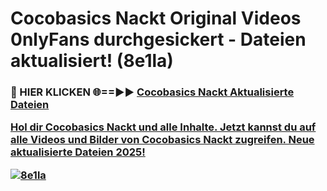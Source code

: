 # Cocobasics Nackt Original Videos 0nlyFans durchgesickert - Dateien aktualisiert! (8e1la)

<h3>🔴 HIER KLICKEN 🌐==►► <a href="https://tinyurl.com/h6vf6nb8" rel="nofollow">Cocobasics Nackt Aktualisierte Dateien

Hol dir Cocobasics Nackt und alle Inhalte. Jetzt kannst du auf alle Videos und Bilder von Cocobasics Nackt zugreifen. Neue aktualisierte Dateien 2025!

[![8e1la](https://i.imgur.com/sD4kR3V.gif)](https://tinyurl.com/h6vf6nb8)

